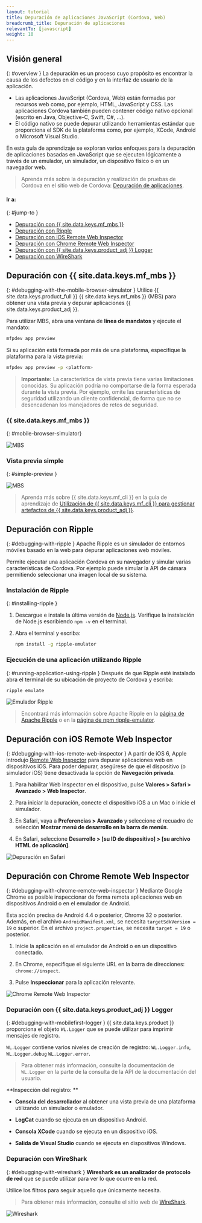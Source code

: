 ```yaml
---
layout: tutorial
title: Depuración de aplicaciones JavaScript (Cordova, Web)
breadcrumb_title: Depuración de aplicaciones        
relevantTo: [javascript]
weight: 10
---
```

<!-- NLS_CHARSET=UTF-8 -->
## Visión general
{: #overview }
La depuración es un proceso cuyo propósito es encontrar la causa de los defectos en el código y en la interfaz de usuario de la aplicación.


* Las aplicaciones JavaScript (Cordova, Web) están formadas por recursos web como, por ejemplo, HTML, JavaScript y CSS.
Las aplicaciones Cordova también pueden contener código nativo opcional (escrito en Java, Objective-C, Swift, C#, ...).
* El código nativo se puede depurar utilizando herramientas estándar que proporciona el SDK de la plataforma como, por ejemplo, XCode, Android o Microsoft Visual Studio.


En esta guía de aprendizaje se exploran varios enfoques para la depuración de aplicaciones basadas en JavaScript que se ejecuten lógicamente a través de un emulador, un simulador, un dispositivo físico o en un navegador web.


> Aprenda más sobre la depuración y realización de pruebas de Cordova en el sitio web de Cordova:
[Depuración de aplicaciones](https://cordova.apache.org/docs/en/latest/guide/next/index.html#link-testing-on-a-simulator-vs-on-a-real-device).



#### Ir a:
{: #jump-to }

* [Depuración con {{ site.data.keys.mf_mbs }}](#debugging-with-the-mobile-browser-simulator)
* [Depuración con Ripple](#debugging-with-ripple)
* [Depuración con iOS Remote Web Inspector](#debugging-with-ios-remote-web-inspector)
* [Depuración con Chrome Remote Web Inspector](#debugging-with-chrome-remote-web-inspector)
* [Depuración con {{ site.data.keys.product_adj }} Logger](#debugging-with-mobilefirst-logger)
* [Depuración con WireShark](#debugging-with-wireshark)

## Depuración con {{ site.data.keys.mf_mbs }}
{: #debugging-with-the-mobile-browser-simulator }
Utilice {{ site.data.keys.product_full }} {{ site.data.keys.mf_mbs }} (MBS) para obtener una vista previa y depurar aplicaciones {{ site.data.keys.product_adj }}.
  
Para utilizar MBS, abra una ventana de **línea de mandatos** y ejecute el mandato:


```bash
mfpdev app preview
```

Si su aplicación está formada por más de una plataforma, especifique la plataforma para la vista previa:


```bash
mfpdev app preview -p <platform>
```

> <span class="glyphicon glyphicon-exclamation-sign" aria-hidden="true"></span> **Importante:** La característica de vista previa tiene varias limitaciones conocidas.
Su aplicación podría no comportarse de la forma esperada durante la vista previa.
Por ejemplo, omite las características de seguridad utilizando un cliente confidencial, de forma que no se desencadenan los manejadores de retos de seguridad.

 

### {{ site.data.keys.mf_mbs }}
{: #mobile-browser-simulator}

![MBS](mbs.png)

### Vista previa simple
{: #simple-preview }

![MBS](simple.png)

> Aprenda más sobre {{ site.data.keys.mf_cli }} en la guía de aprendizaje de [Utilización de {{ site.data.keys.mf_cli }} para gestionar artefactos de {{ site.data.keys.product_adj }}](../using-mobilefirst-cli-to-manage-mobilefirst-artifacts).


## Depuración con Ripple
{: #debugging-with-ripple }
Apache Ripple es un simulador de entornos móviles basado en la web para depurar aplicaciones web móviles.
  
Permite ejecutar una aplicación Cordova en su navegador y simular varias características de Cordova.
Por ejemplo puede simular la API de cámara permitiendo seleccionar una imagen local de su sistema.
  

### Instalación de Ripple
{: #installing-ripple }

1. Descargue e instale la última versión de [Node.js](https://nodejs.org/en/).
Verifique la instalación de Node.js escribiendo `npm -v` en el terminal.

2. Abra el terminal y escriba: 

   ```bash
   npm install -g ripple-emulator
   ```

### Ejecución de una aplicación utilizando Ripple
{: #running-application-using-ripple }
Después de que Ripple esté instalado abra el terminal de su ubicación de proyecto de Cordova y escriba:


```bash
ripple emulate
```

![Emulador Ripple](Ripple2.png)

> Encontrará más información sobre Apache Ripple en la [página de Apache Ripple](http://ripple.incubator.apache.org/) o en la [página de npm ripple-emulator](https://www.npmjs.com/package/ripple-emulator).



## Depuración con iOS Remote Web Inspector
{: #debugging-with-ios-remote-web-inspector }
A partir de iOS 6, Apple introdujo [Remote Web Inspector](https://developer.apple.com/safari/tools/) para depurar aplicaciones web en dispositivos iOS.
Para poder depurar, asegúrese de que el dispositivo (o simulador iOS) tiene desactivada la opción de **Navegación privada**.
  

1. Para habilitar Web Inspector en el dispositivo, pulse **Valores > Safari > Avanzado > Web Inspector**.
2. Para iniciar la depuración, conecte el dispositivo iOS a un Mac o inicie el simulador.

3. En Safari, vaya a **Preferencias > Avanzado** y seleccione el recuadro de selección **Mostrar menú de desarrollo en la barra de menús**.

4. En Safari, seleccione **Desarrollo > [su ID de dispositivo] > [su archivo HTML de aplicación]**.

![Depuración en Safari](safari-debugging.png)

## Depuración con Chrome Remote Web Inspector
{: #debugging-with-chrome-remote-web-inspector }
Mediante Google Chrome es posible inspeccionar de forma remota aplicaciones web en dispositivos Android o en el emulador de Android.
  
Esta acción precisa de Android 4.4 o posterior, Chrome 32 o posterior.
Además, en el archivo `AndroidManifest.xml`, se necesita `targetSdkVersion = 19` o superior.
En el archivo `project.properties`, se necesita `target = 19` o posterior.


1. Inicie la aplicación en el emulador de Android o en un dispositivo conectado.

2. En Chrome, especifique el siguiente URL en la barra de direcciones:
`chrome://inspect`.
3. Pulse **Inspeccionar** para la aplicación relevante. 

![Chrome Remote Web Inspector](Chrome-Remote-Web-Inspector.png)

### Depuración con {{ site.data.keys.product_adj }} Logger
{: #debugging-with-mobilefirst-logger }
{{ site.data.keys.product }} proporciona el objeto `WL.Logger` que se puede utilizar para imprimir mensajes de registro.
  
`WL.Logger` contiene varios niveles de creación de registro: `WL.Logger.info`, `WL.Logger.debug` `WL.Logger.error`.


> Para obtener más información, consulte la documentación de `WL.Logger` en la parte de la consulta de la API de la documentación del usuario.


**Inspección del registro:
**

* **Consola del desarrollador** al obtener una vista previa de una plataforma utilizando un simulador o emulador.

* **LogCat** cuando se ejecuta en un dispositivo Android.

* **Consola XCode** cuando se ejecuta en un dispositivo iOS.

* **Salida de Visual Studio** cuando se ejecuta en dispositivos Windows.


### Depuración con WireShark
{: #debugging-with-wireshark }
**Wireshark es un analizador de protocolo de red** que se puede utilizar para ver lo que ocurre en la red.
  
Utilice los filtros para seguir aquello que únicamente necesita.
  

> Para obtener más información, consulte el sitio web de [WireShark](http://www.wireshark.org).


![Wireshark](wireshark.png)
